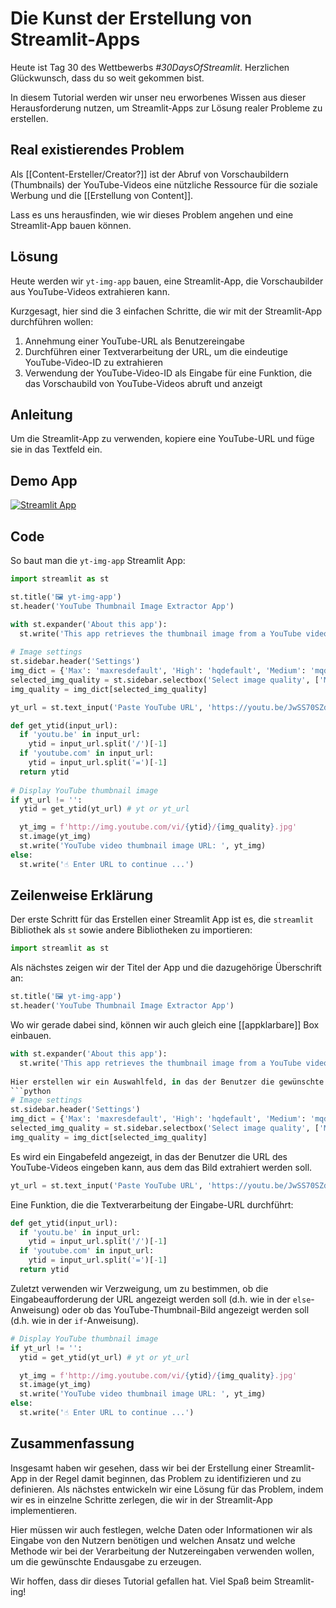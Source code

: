 # Die Kunst der Erstellung von Streamlit-Apps

Heute ist Tag 30 des Wettbewerbs *#30DaysOfStreamlit*. Herzlichen Glückwunsch, dass du so weit gekommen bist.

In diesem Tutorial werden wir unser neu erworbenes Wissen aus dieser Herausforderung nutzen, um Streamlit-Apps zur Lösung realer Probleme zu erstellen.

## Real existierendes Problem

Als [[Content-Ersteller/Creator?]] ist der Abruf von Vorschaubildern (Thumbnails) der YouTube-Videos eine nützliche Ressource für die soziale Werbung und die [[Erstellung von Content]].

Lass es uns herausfinden, wie wir dieses Problem angehen und eine Streamlit-App bauen können.

## Lösung

Heute werden wir `yt-img-app` bauen, eine Streamlit-App, die Vorschaubilder aus YouTube-Videos extrahieren kann.

Kurzgesagt, hier sind die 3 einfachen Schritte, die wir mit der Streamlit-App durchführen wollen:

1. Annehmung einer YouTube-URL als Benutzereingabe
2. Durchführen einer Textverarbeitung der URL, um die eindeutige YouTube-Video-ID zu extrahieren
3. Verwendung der YouTube-Video-ID als Eingabe für eine Funktion, die das Vorschaubild von YouTube-Videos abruft und anzeigt

## Anleitung

Um die Streamlit-App zu verwenden, kopiere eine YouTube-URL und füge sie in das Textfeld ein.

## Demo App

[![Streamlit App](https://static.streamlit.io/badges/streamlit_badge_black_white.svg)](https://share.streamlit.io/dataprofessor/yt-img-app/)

## Code
So baut man die `yt-img-app` Streamlit App:
```python
import streamlit as st

st.title('🖼️ yt-img-app')
st.header('YouTube Thumbnail Image Extractor App')

with st.expander('About this app'):
  st.write('This app retrieves the thumbnail image from a YouTube video.')
  
# Image settings
st.sidebar.header('Settings')
img_dict = {'Max': 'maxresdefault', 'High': 'hqdefault', 'Medium': 'mqdefault', 'Standard': 'sddefault'}
selected_img_quality = st.sidebar.selectbox('Select image quality', ['Max', 'High', 'Medium', 'Standard'])
img_quality = img_dict[selected_img_quality]

yt_url = st.text_input('Paste YouTube URL', 'https://youtu.be/JwSS70SZdyM')

def get_ytid(input_url):
  if 'youtu.be' in input_url:
    ytid = input_url.split('/')[-1]
  if 'youtube.com' in input_url:
    ytid = input_url.split('=')[-1]
  return ytid
    
# Display YouTube thumbnail image
if yt_url != '':
  ytid = get_ytid(yt_url) # yt or yt_url

  yt_img = f'http://img.youtube.com/vi/{ytid}/{img_quality}.jpg'
  st.image(yt_img)
  st.write('YouTube video thumbnail image URL: ', yt_img)
else:
  st.write('☝️ Enter URL to continue ...')
```

## Zeilenweise Erklärung
Der erste Schritt für das Erstellen einer Streamlit App ist es, die `streamlit` Bibliothek als `st` sowie andere Bibliotheken zu importieren:
```python
import streamlit as st
```

Als nächstes zeigen wir der Titel der App und die dazugehörige Überschrift an:
```python
st.title('🖼️ yt-img-app')
st.header('YouTube Thumbnail Image Extractor App')
```
Wo wir gerade dabei sind, können wir auch gleich eine [[appklarbare]] Box einbauen.
```python
with st.expander('About this app'):
  st.write('This app retrieves the thumbnail image from a YouTube video.')
 
Hier erstellen wir ein Auswahlfeld, in das der Benutzer die gewünschte Bildqualität eingeben kann.
```python
# Image settings
st.sidebar.header('Settings')
img_dict = {'Max': 'maxresdefault', 'High': 'hqdefault', 'Medium': 'mqdefault', 'Standard': 'sddefault'}
selected_img_quality = st.sidebar.selectbox('Select image quality', ['Max', 'High', 'Medium', 'Standard'])
img_quality = img_dict[selected_img_quality]
```

Es wird ein Eingabefeld angezeigt, in das der Benutzer die URL des YouTube-Videos eingeben kann, aus dem das Bild extrahiert werden soll.
```python
yt_url = st.text_input('Paste YouTube URL', 'https://youtu.be/JwSS70SZdyM')
```

Eine Funktion, die die Textverarbeitung der Eingabe-URL durchführt:
```python
def get_ytid(input_url):
  if 'youtu.be' in input_url:
    ytid = input_url.split('/')[-1]
  if 'youtube.com' in input_url:
    ytid = input_url.split('=')[-1]
  return ytid
```

Zuletzt verwenden wir Verzweigung, um zu bestimmen, ob die Eingabeaufforderung der URL angezeigt werden soll (d.h. wie in der `else`-Anweisung) oder ob das YouTube-Thumbnail-Bild angezeigt werden soll (d.h. wie in der `if`-Anweisung).
```python
# Display YouTube thumbnail image
if yt_url != '':
  ytid = get_ytid(yt_url) # yt or yt_url

  yt_img = f'http://img.youtube.com/vi/{ytid}/{img_quality}.jpg'
  st.image(yt_img)
  st.write('YouTube video thumbnail image URL: ', yt_img)
else:
  st.write('☝️ Enter URL to continue ...')
```

## Zusammenfassung

Insgesamt haben wir gesehen, dass wir bei der Erstellung einer Streamlit-App in der Regel damit beginnen, das Problem zu identifizieren und zu definieren. Als nächstes entwickeln wir eine Lösung für das Problem, indem wir es in einzelne Schritte zerlegen, die wir in der Streamlit-App implementieren. 

Hier müssen wir auch festlegen, welche Daten oder Informationen wir als Eingabe von den Nutzern benötigen und welchen Ansatz und welche Methode wir bei der Verarbeitung der Nutzereingaben verwenden wollen, um die gewünschte Endausgabe zu erzeugen.

Wir hoffen, dass dir dieses Tutorial gefallen hat. Viel Spaß beim Streamlit-ing!
